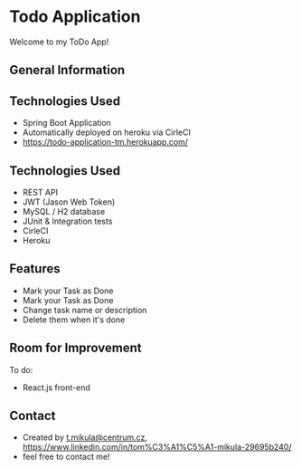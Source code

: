 # Todo Application
Welcome to my ToDo App!

## General Information


## Technologies Used
- Spring Boot Application
- Automatically deployed on heroku via CirleCI
- https://todo-application-tm.herokuapp.com/


## Technologies Used
- REST API
- JWT (Jason Web Token)
- MySQL / H2 database
- JUnit & Integration tests
- CirleCI
- Heroku

## Features
- Mark your Task as Done 
- Mark your Task as Done
- Change task name or description
- Delete them when it's done


## Room for Improvement
To do:
- React.js front-end

## Contact
- Created by t.mikula@centrum.cz,
  https://www.linkedin.com/in/tom%C3%A1%C5%A1-mikula-29695b240/
- feel free to contact me!
